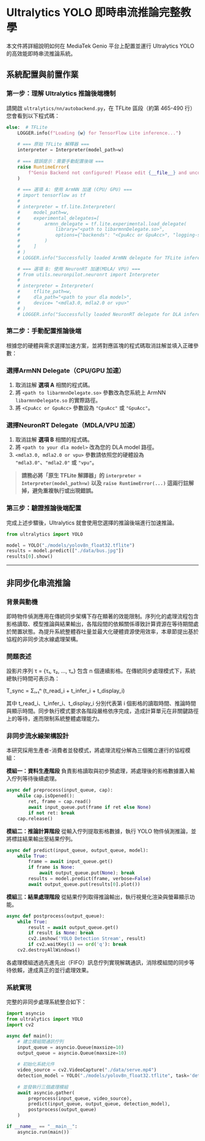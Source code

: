 
# Ultralytics YOLO 即時串流推論完整教學

本文件將詳細說明如何在 MediaTek Genio 平台上配置並運行 Ultralytics YOLO 的高效能即時串流推論系統。


## 系統配置與前置作業

### 第一步：理解 Ultralytics 推論後端機制

請開啟 `ultralytics/nn/autobackend.py`，在 TFLite 區段（約第 465-490 行）您會看到以下程式碼：

```python
else:  # TFLite
    LOGGER.info(f"Loading {w} for TensorFlow Lite inference...")
    
    # === 原始 TFLite 解釋器 ===
    interpreter = Interpreter(model_path=w)
    
    # === 錯誤提示：需要手動配置後端 ===
    raise RuntimeError(
        f"Genio Backend not configured! Please edit {__file__} and uncomment one of the backend options above. Please see the tutorial at docs/ultralytics_streaming_tutorial.md for detailed instructions."
    )
    
    # === 選項 A: 使用 ArmNN 加速 (CPU/ GPU) ===
    # import tensorflow as tf
    #
    # interpreter = tf.lite.Interpreter(
    #     model_path=w,
    #     experimental_delegates=[
    #         armnn_delegate = tf.lite.experimental.load_delegate(
    #             library="<path to libarmnnDelegate.so>",
    #             options={"backends": "<CpuAcc or GpuAcc>", "logging-severity": "fatal"}
    #         )
    #     ]
    # )
    # LOGGER.info("Successfully loaded ArmNN delegate for TFLite inference")

    # === 選項 B: 使用 NeuronRT 加速(MDLA/ VPU) ===
    # from utils.neuronpilot.neuronrt import Interpreter
    # 
    # interpreter = Interpreter(
    #     tflite_path=w, 
    #     dla_path="<path to your dla model>",       
    #     device= "<mdla3.0, mdla2.0 or vpu>"
    # )
    # LOGGER.info("Successfully loaded NeuronRT delegate for DLA inference")
```



### 第二步：手動配置推論後端

根據您的硬體與需求選擇加速方案，並將對應區塊的程式碼取消註解並填入正確參數：

### 選擇ArmNN Delegate（CPU/GPU 加速）

1. 取消註解 **選項 A** 相關的程式碼。
2. 將 `<path to libarmnnDelegate.so>` 參數改為您系統上 ArmNN `libarmnnDelegate.so` 的實際路徑。
3. 將 `<CpuAcc or GpuAcc>` 參數設為 `"CpuAcc"` 或 `"GpuAcc"`。

### 選擇NeuronRT Delegate（MDLA/VPU 加速）

1. 取消註解 **選項 B** 相關的程式碼。
2. 將 `<path to your dla model>` 改為您的 DLA model 路徑。
3. `<mdla3.0, mdla2.0 or vpu>` 參數請依照您的硬體設為 `"mdla3.0"`、`"mdla2.0"` 或 `"vpu"`。

> **請務必將「原生 TFLite 解譯器」的 `interpreter = Interpreter(model_path=w)` 以及 `raise RuntimeError(...)` 這兩行註解掉，避免重複執行或出現錯誤。**


### 第三步：驗證推論後端配置

完成上述步驟後，Ultralytics 就會使用您選擇的推論後端進行加速推論。

```python
from ultralytics import YOLO

model = YOLO("./models/yolov8n_float32.tflite")
results = model.predict(["./data/bus.jpg"])
results[0].show()
```

---

## 非同步化串流推論

### 背景與動機

即時物件偵測應用在傳統同步架構下存在顯著的效能限制。序列化的處理流程包含影格讀取、模型推論與結果輸出，各階段間的依賴關係導致計算資源在等待期間處於閒置狀態。為提升系統整體吞吐量並最大化硬體資源使用效率，本章節提出基於協程的非同步流水線處理架構。

### 問題表述

設影片序列 τ = {τ₁, τ₂, ..., τₙ} 包含 n 個連續影格。在傳統同步處理模式下，系統總執行時間可表示為：

T_sync = Σᵢ₌₁ⁿ (t_read_i + t_infer_i + t_display_i)

其中 t_read_i、t_infer_i、t_display_i 分別代表第 i 個影格的讀取時間、推論時間與顯示時間。同步執行模式要求各階段嚴格依序完成，造成計算單元在非關鍵路徑上的等待，進而限制系統整體處理能力。

### 非同步流水線架構設計

本研究採用生產者-消費者並發模式，將處理流程分解為三個獨立運行的協程模組：

**模組一：資料生產階段**
負責影格讀取與初步預處理，將處理後的影格數據置入輸入佇列等待後續處理。

```python
async def preprocess(input_queue, cap):
    while cap.isOpened():
        ret, frame = cap.read()
        await input_queue.put(frame if ret else None)
        if not ret: break
    cap.release()
```

**模組二：推論計算階段**
從輸入佇列提取影格數據，執行 YOLO 物件偵測推論，並將標註結果輸出至結果佇列。

```python
async def predict(input_queue, output_queue, model):
    while True:
        frame = await input_queue.get()
        if frame is None: 
            await output_queue.put(None); break
        results = model.predict(frame, verbose=False)
        await output_queue.put(results[0].plot())
```

**模組三：結果處理階段**
從結果佇列取得推論輸出，執行視覺化渲染與螢幕顯示功能。

```python
async def postprocess(output_queue):
    while True:
        result = await output_queue.get()
        if result is None: break
        cv2.imshow('YOLO Detection Stream', result)
        if cv2.waitKey(1) == ord('q'): break
    cv2.destroyAllWindows()
```

各處理模組透過先進先出（FIFO）訊息佇列實現解耦通訊，消除模組間的同步等待依賴，達成真正的並行處理效果。

### 系統實現

完整的非同步處理系統整合如下：

```python
import asyncio
from ultralytics import YOLO
import cv2

async def main():
    # 建立模組間通訊佇列
    input_queue = asyncio.Queue(maxsize=10)
    output_queue = asyncio.Queue(maxsize=10)
    
    # 初始化系統元件
    video_source = cv2.VideoCapture("./data/serve.mp4")
    detection_model = YOLO("./models/yolov8n_float32.tflite", task='detect')
    
    # 並發執行三個處理模組
    await asyncio.gather(
        preprocess(input_queue, video_source),
        predict(input_queue, output_queue, detection_model),
        postprocess(output_queue)
    )

if __name__ == "__main__":
    asyncio.run(main())
```